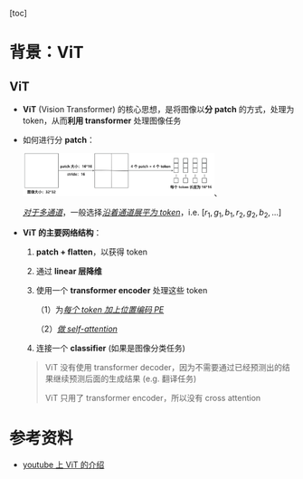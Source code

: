 [toc]

# 背景：ViT

## ViT

- **ViT** (Vision Transformer) 的核心思想，是将图像以**分 patch** 的方式，处理为 token，从而**利用 transformer** 处理图像任务

- 如何进行分 **patch**：

  <img src="assets/2025年1月15日230345.png" alt="2025年1月15日230345" style="zoom:33%;" />、

  <u>*对于多通道*</u>，一般选择<u>*沿着通道展平为 token*</u>，i.e. $[r_1,g_1,b_1,r_2,g_2,b_2,...]$

- **ViT 的主要网络结构**：

  1. **patch + flatten**，以获得 token
  2. 通过 **linear 层降维**
  3. 使用一个 **transformer encoder** 处理这些 token
     
     （1）为<u>*每个 token 加上位置编码 PE*</u>
     
     （2）<u>*做 self-attention*</u>
  4. 连接一个 **classifier** (如果是图像分类任务)
  
  > ViT 没有使用 transformer decoder，因为不需要通过已经预测出的结果继续预测后面的生成结果 (e.g. 翻译任务)
  >
  > ViT 只用了 transformer encoder，所以没有 cross attention
  











# 参考资料

- [youtube 上 ViT 的介绍](https://www.youtube.com/watch?v=tkZMj1VKD9s)